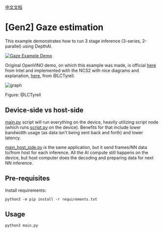 [中文文档](README.zh-CN.md)

# [Gen2] Gaze estimation

This example demonstrates how to run 3 stage inference (3-series, 2-parallel) using DepthAI.

[![Gaze Example Demo](https://github.com/luxonis/depthai-experiments/assets/18037362/5d7eea47-d5be-4d8a-92b2-7b5ff01d443d)](https://tinyurl.com/5h3dycc5)

Original OpenVINO demo, on which this example was made, is official [here](https://docs.openvinotoolkit.org/2021.1/omz_demos_gaze_estimation_demo_README.html) from Intel and implemented with the NCS2 with nice diagrams and explanation, [here](https://github.com/LCTyrell/Gaze_pointer_controller), from @LCTyrell.

![graph](https://user-images.githubusercontent.com/32992551/103378235-de4fec00-4a9e-11eb-88b2-621180f7edef.jpeg)

Figure: @LCTyrell

## Device-side vs host-side

[main.py](main.py) script will run everything on the device, heavily utilizing script node (which runs [script.py](script.py) on the device). Benefits for that include lower bandwidth usage (as data isn't being sent back and forth) and lower latency.

[main_host_side.py](main_host_side.py) is the same application, but it send frames/NN data to/from host for each inference. All the AI compute still happens on the device, but host computer does the decoding and preparing data for next NN inference.

## Pre-requisites

Install requirements:
```
python3 -m pip install -r requirements.txt
```

## Usage

```
python3 main.py
```
